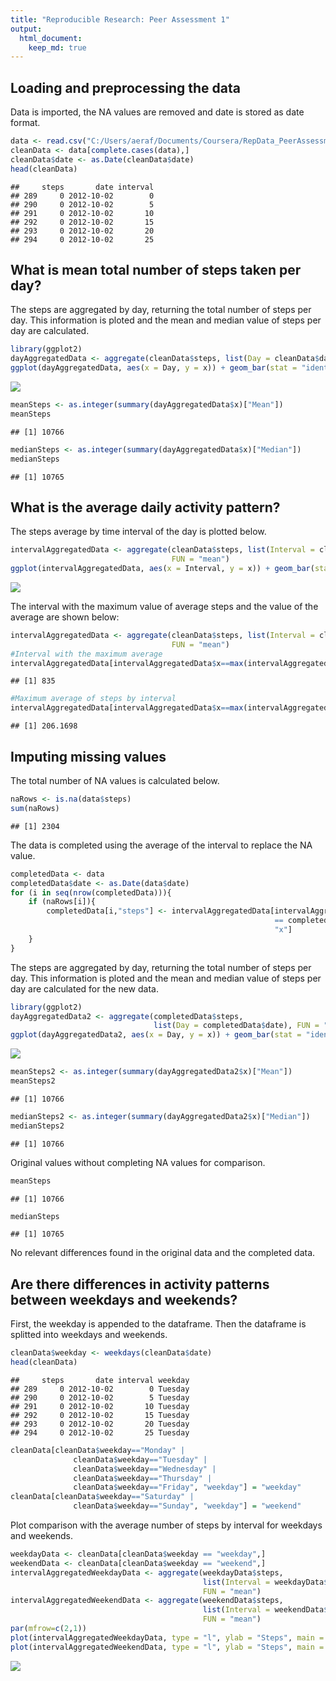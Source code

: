 ```yaml
---
title: "Reproducible Research: Peer Assessment 1"
output: 
  html_document:
    keep_md: true
---
```



## Loading and preprocessing the data
Data is imported, the NA values are removed and date is stored as date format.

```r
data <- read.csv("C:/Users/aeraf/Documents/Coursera/RepData_PeerAssessment1/activity/activity.csv", header = TRUE)
cleanData <- data[complete.cases(data),]
cleanData$date <- as.Date(cleanData$date)
head(cleanData)
```

```
##     steps       date interval
## 289     0 2012-10-02        0
## 290     0 2012-10-02        5
## 291     0 2012-10-02       10
## 292     0 2012-10-02       15
## 293     0 2012-10-02       20
## 294     0 2012-10-02       25
```


## What is mean total number of steps taken per day?
The steps are aggregated by day, returning the total number of steps per day. This 
information is ploted and the mean and median value of steps per day are calculated.

```r
library(ggplot2)
dayAggregatedData <- aggregate(cleanData$steps, list(Day = cleanData$date), FUN = "sum")
ggplot(dayAggregatedData, aes(x = Day, y = x)) + geom_bar(stat = "identity") + xlab("Day") + ylab("Total Steps") + ggtitle("Total Steps per Day")
```

![](PA1_Rafael_Aeraf_files/figure-html/unnamed-chunk-2-1.png)<!-- -->

```r
meanSteps <- as.integer(summary(dayAggregatedData$x)["Mean"])
meanSteps
```

```
## [1] 10766
```

```r
medianSteps <- as.integer(summary(dayAggregatedData$x)["Median"])
medianSteps
```

```
## [1] 10765
```


## What is the average daily activity pattern?
The steps average by time interval of the day  is plotted below.

```r
intervalAggregatedData <- aggregate(cleanData$steps, list(Interval = cleanData$interval), 
                                    FUN = "mean")
ggplot(intervalAggregatedData, aes(x = Interval, y = x)) + geom_bar(stat = "identity") + xlab("5 Minutes Interval") + ylab("Average Steps") + ggtitle("Average Steps per Interval")
```

![](PA1_Rafael_Aeraf_files/figure-html/unnamed-chunk-3-1.png)<!-- -->

The interval with the maximum value of average steps and the value of the average are
shown below:

```r
intervalAggregatedData <- aggregate(cleanData$steps, list(Interval = cleanData$interval),
                                    FUN = "mean")
#Interval with the maximum average
intervalAggregatedData[intervalAggregatedData$x==max(intervalAggregatedData$x),"Interval"]
```

```
## [1] 835
```

```r
#Maximum average of steps by interval
intervalAggregatedData[intervalAggregatedData$x==max(intervalAggregatedData$x),"x"]
```

```
## [1] 206.1698
```


## Imputing missing values
The total number of NA values is calculated below.

```r
naRows <- is.na(data$steps)
sum(naRows)
```

```
## [1] 2304
```
The data is completed using the average of the interval to replace the NA value.

```r
completedData <- data
completedData$date <- as.Date(data$date)
for (i in seq(nrow(completedData))){
    if (naRows[i]){
        completedData[i,"steps"] <- intervalAggregatedData[intervalAggregatedData$Interval
                                                           == completedData[i,"interval"],
                                                           "x"]
    }
}
```
The steps are aggregated by day, returning the total number of steps per day. This 
information is ploted and the mean and median value of steps per day are calculated for
the new data.

```r
library(ggplot2)
dayAggregatedData2 <- aggregate(completedData$steps, 
                                list(Day = completedData$date), FUN = "sum")
ggplot(dayAggregatedData2, aes(x = Day, y = x)) + geom_bar(stat = "identity") + xlab("Day") + ylab("Total Steps") + ggtitle("Total Steps per Day")
```

![](PA1_Rafael_Aeraf_files/figure-html/unnamed-chunk-7-1.png)<!-- -->

```r
meanSteps2 <- as.integer(summary(dayAggregatedData2$x)["Mean"])
meanSteps2
```

```
## [1] 10766
```

```r
medianSteps2 <- as.integer(summary(dayAggregatedData2$x)["Median"])
medianSteps2
```

```
## [1] 10766
```
Original values without completing NA values for comparison.

```r
meanSteps
```

```
## [1] 10766
```

```r
medianSteps
```

```
## [1] 10765
```
No relevant differences found in the original data and the completed data.


## Are there differences in activity patterns between weekdays and weekends?
First, the weekday is appended to the dataframe. Then the dataframe is splitted into
weekdays and weekends.

```r
cleanData$weekday <- weekdays(cleanData$date)
head(cleanData)
```

```
##     steps       date interval weekday
## 289     0 2012-10-02        0 Tuesday
## 290     0 2012-10-02        5 Tuesday
## 291     0 2012-10-02       10 Tuesday
## 292     0 2012-10-02       15 Tuesday
## 293     0 2012-10-02       20 Tuesday
## 294     0 2012-10-02       25 Tuesday
```

```r
cleanData[cleanData$weekday=="Monday" |
              cleanData$weekday=="Tuesday" |
              cleanData$weekday=="Wednesday" |
              cleanData$weekday=="Thursday" |
              cleanData$weekday=="Friday", "weekday"] = "weekday"
cleanData[cleanData$weekday=="Saturday" |
              cleanData$weekday=="Sunday", "weekday"] = "weekend"
```

Plot comparison with the average number of steps by interval for weekdays and weekends.

```r
weekdayData <- cleanData[cleanData$weekday == "weekday",]
weekendData <- cleanData[cleanData$weekday == "weekend",]
intervalAggregatedWeekdayData <- aggregate(weekdayData$steps, 
                                           list(Interval = weekdayData$interval),
                                           FUN = "mean")
intervalAggregatedWeekendData <- aggregate(weekendData$steps, 
                                           list(Interval = weekendData$interval),
                                           FUN = "mean")
par(mfrow=c(2,1))
plot(intervalAggregatedWeekdayData, type = "l", ylab = "Steps", main = "weekdays")
plot(intervalAggregatedWeekendData, type = "l", ylab = "Steps", main = "weekends")
```

![](PA1_Rafael_Aeraf_files/figure-html/unnamed-chunk-10-1.png)<!-- -->
